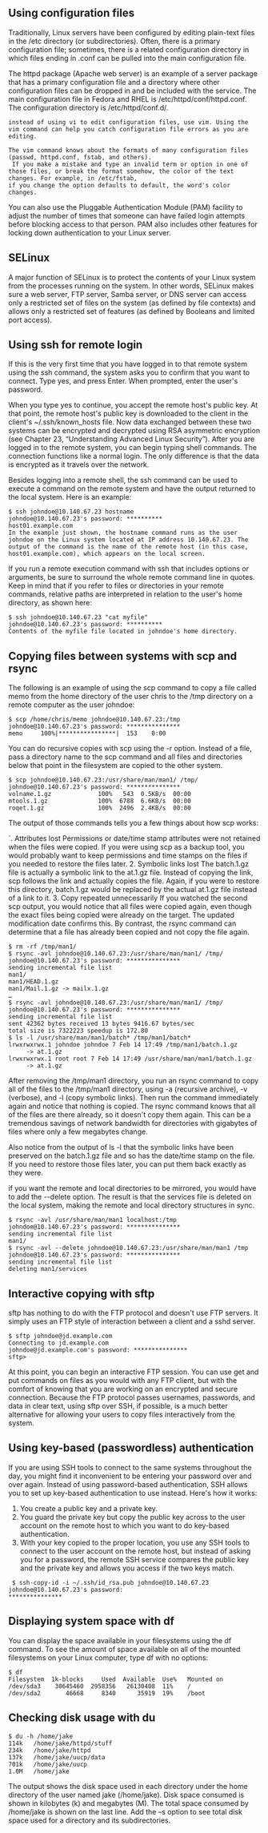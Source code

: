 Using configuration files
---

Traditionally, Linux servers have been configured by editing plain-text files in the /etc directory (or subdirectories). Often, there is a primary configuration file; 
sometimes, there is a related configuration directory in which files ending in .conf can be pulled into the main configuration file.

The httpd package (Apache web server) is an example of a server package that has a primary configuration file and a directory where other configuration files can be dropped in and be included with the service. 
The main configuration file in Fedora and RHEL is /etc/httpd/conf/httpd.conf. The configuration directory is /etc/httpd/conf.d/.
```
instead of using vi to edit configuration files, use vim. Using the vim command can help you catch configuration file errors as you are editing.

The vim command knows about the formats of many configuration files (passwd, httpd.conf, fstab, and others).
 If you make a mistake and type an invalid term or option in one of those files, or break the format somehow, the color of the text changes. For example, in /etc/fstab,
if you change the option defaults to default, the word's color changes.
```

You can also use the Pluggable Authentication Module (PAM) facility to adjust the number of times that someone can have failed login attempts before blocking access to that person. 
PAM also includes other features for locking down authentication to your Linux server. 

SELinux
---
A major function of SELinux is to protect the contents of your Linux system from the processes running on the system. In other words, SELinux makes sure a web server, FTP server, Samba server, or DNS server can access only a restricted set of files on the system (as defined by file contexts) and allows only a restricted set of features (as defined by Booleans and limited port access).

Using ssh for remote login
---

If this is the very first time that you have logged in to that remote system using the ssh command, the system asks you to confirm that you want to connect. Type yes, and press Enter. When prompted, enter the user's password.

When you type yes to continue, you accept the remote host's public key. At that point, the remote host's public key is downloaded to the client in the client's ~/.ssh/known_hosts file. Now data exchanged between these two systems can be encrypted and decrypted using RSA asymmetric encryption (see Chapter 23, “Understanding Advanced Linux Security”). After you are logged in to the remote system, you can begin typing shell commands. The connection functions like a normal login. The only difference is that the data is encrypted as it travels over the network.


Besides logging into a remote shell, the ssh command can be used to execute a command on the remote system and have the output returned to the local system. Here is an example:
```
$ ssh johndoe@10.140.67.23 hostname
johndoe@10.140.67.23's password: **********
host01.example.com
In the example just shown, the hostname command runs as the user johndoe on the Linux system located at IP address 10.140.67.23. The output of the command is the name of the remote host (in this case, host01.example.com), which appears on the local screen.
```
If you run a remote execution command with ssh that includes options or arguments, be sure to surround the whole remote command line in quotes. Keep in mind that if you refer to files or directories in your remote commands, relative paths are interpreted in relation to the user's home directory, as shown here:
```
$ ssh johndoe@10.140.67.23 "cat myfile"
johndoe@10.140.67.23's password: **********
Contents of the myfile file located in johndoe's home directory.
```
Copying files between systems with scp and rsync
---
The following is an example of using the scp command to copy a file called memo from the home directory of the user chris to the /tmp directory on a remote computer as the user johndoe:
```
$ scp /home/chris/memo johndoe@10.140.67.23:/tmp
johndoe@10.140.67.23's password: ***************
memo     100%|****************|  153    0:00
```

You can do recursive copies with scp using the -r option. Instead of a file, pass a directory name to the scp command and all files and directories below that point in the filesystem are copied to the other system.
```
$ scp johndoe@10.140.67.23:/usr/share/man/man1/ /tmp/
johndoe@10.140.67.23's password: ***************
volname.1.gz             100%   543  0.5KB/s  00:00
mtools.1.gz              100%  6788  6.6KB/s  00:00
roqet.1.gz               100%  2496  2.4KB/s  00:00
```

The output of those commands tells you a few things about how scp works:

`. Attributes lost Permissions or date/time stamp attributes were not retained when the files were copied. If you were using scp as a backup tool, you would probably want to keep permissions and time stamps on the files if you needed to restore the files later.
2. Symbolic links lost The batch.1.gz file is actually a symbolic link to the at.1.gz file. Instead of copying the link, scp follows the link and actually copies the file. Again, if you were to restore this directory, batch.1.gz would be replaced by the actual at.1.gz file instead of a link to it.
3. Copy repeated unnecessarily If you watched the second scp output, you would notice that all files were copied again, even though the exact files being copied were already on the target. The updated modification date confirms this. By contrast, the rsync command can determine that a file has already been copied and not copy the file again.
```
$ rm -rf /tmp/man1/
$ rsync -avl johndoe@10.140.67.23:/usr/share/man/man1/ /tmp/
johndoe@10.140.67.23's password: ***************
sending incremental file list
man1/
man1/HEAD.1.gz
man1/Mail.1.gz -> mailx.1.gz
…
$ rsync -avl johndoe@10.140.67.23:/usr/share/man/man1/ /tmp/
johndoe@10.140.67.23's password: ***************
sending incremental file list
sent 42362 bytes received 13 bytes 9416.67 bytes/sec
total size is 7322223 speedup is 172.80
$ ls -l /usr/share/man/man1/batch* /tmp/man1/batch*
lrwxrwxrwx.1 johndoe johndoe 7 Feb 14 17:49 /tmp/man1/batch.1.gz
     -> at.1.gz
lrwxrwxrwx.1 root root 7 Feb 14 17:49 /usr/share/man/man1/batch.1.gz
     -> at.1.gz
```
After removing the /tmp/man1 directory, you run an rsync command to copy all of the files to the /tmp/man1 directory, using -a (recursive archive), -v (verbose), and -l (copy symbolic links). Then run the command immediately again and notice that nothing is copied. The rsync command knows that all of the files are there already, so it doesn't copy them again. This can be a tremendous savings of network bandwidth for directories with gigabytes of files where only a few megabytes change.

Also notice from the output of ls -l that the symbolic links have been preserved on the batch.1.gz file and so has the date/time stamp on the file. If you need to restore those files later, you can put them back exactly as they were.

if you want the remote and local directories to be mirrored, you would have to add the --delete option. The result is that the services file is deleted on the local system, making the remote and local directory structures in sync.
```
$ rsync -avl /usr/share/man/man1 localhost:/tmp
johndoe@10.140.67.23's password: ***************
sending incremental file list
man1/
$ rsync -avl --delete johndoe@10.140.67.23:/usr/share/man/man1 /tmp
johndoe@10.140.67.23's password: ***************
sending incremental file list
deleting man1/services
```

Interactive copying with sftp
---

sftp has nothing to do with the FTP protocol and doesn't use FTP servers. It simply uses an FTP style of interaction between a client and a sshd server.
```
$ sftp johndoe@jd.example.com
Connecting to jd.example.com
johndoe@jd.example.com's password: ***************
sftp>
```
At this point, you can begin an interactive FTP session. You can use get and put commands on files as you would with any FTP client, but with the comfort of knowing that you are working on an encrypted and secure connection. Because the FTP protocol passes usernames, passwords, and data in clear text, using sftp over SSH, if possible, is a much better alternative for allowing your users to copy files interactively from the system.

Using key-based (passwordless) authentication
---
If you are using SSH tools to connect to the same systems throughout the day, you might find it inconvenient to be entering your password over and over again. Instead of using password-based authentication, SSH allows you to set up key-based authentication to use instead. Here's how it works:
1. You create a public key and a private key.
2. You guard the private key but copy the public key across to the user account on the remote host to which you want to do key-based authentication.
3. With your key copied to the proper location, you use any SSH tools to connect to the user account on the remote host, but instead of asking you for a password, the remote SSH service compares the public key and the private key and allows you access if the two keys match.

```
 $ ssh-copy-id -i ~/.ssh/id_rsa.pub johndoe@10.140.67.23
johndoe@10.140.67.23's password: 
***************
```

Displaying system space with df
---

You can display the space available in your filesystems using the df command. To see the amount of space available on all of the mounted filesystems on your Linux computer, type df with no options:
```
$ df
Filesystem  1k-blocks     Used  Available  Use%   Mounted on
/dev/sda3    30645460  2958356   26130408  11%    /
/dev/sda2       46668     8340      35919  19%    /boot
```

Checking disk usage with du
---
```
$ du -h /home/jake
114k   /home/jake/httpd/stuff
234k   /home/jake/httpd
137k   /home/jake/uucp/data
701k   /home/jake/uucp
1.0M   /home/jake
```
The output shows the disk space used in each directory under the home directory of the user named jake (/home/jake). Disk space consumed is shown in kilobytes (k) and megabytes (M). The total space consumed by /home/jake is shown on the last line. Add the –s option to see total disk space used for a directory and its subdirectories.
